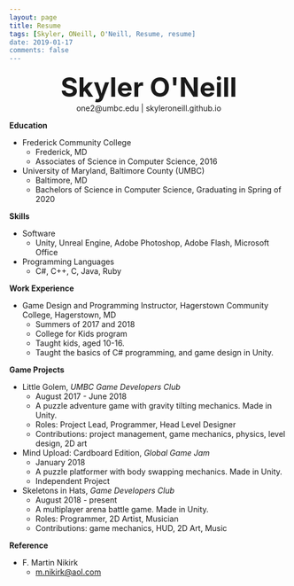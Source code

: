 ```yaml
---
layout: page
title: Resume
tags: [Skyler, ONeill, O'Neill, Resume, resume]
date: 2019-01-17
comments: false
---
```

    
<center><font size="20"><b>Skyler O'Neill</b></font></center>
<center>one2@umbc.edu | skyleroneill.github.io</center>

<b>Education</b>
* Frederick Community College
	* Frederick, MD
	* Associates of Science in Computer Science, 2016
* University of Maryland, Baltimore County (UMBC)
	* Baltimore, MD
	* Bachelors of Science in Computer Science, Graduating in Spring of 2020
	
<b>Skills</b>
* Software
	* Unity, Unreal Engine, Adobe Photoshop, Adobe Flash, Microsoft Office
* Programming Languages
	* C#, C++, C, Java, Ruby
	
<b>Work Experience</b>
* Game Design and Programming Instructor, Hagerstown Community College, Hagerstown, MD
	* Summers of 2017 and 2018
	* College for Kids program
	* Taught kids, aged 10-16.
	* Taught the basics of C# programming, and game design in Unity.
	
<b>Game Projects</b>
* Little Golem, <i>UMBC Game Developers Club</i>
	* August 2017 - June 2018
	* A puzzle adventure game with gravity tilting mechanics. Made in Unity.
	* Roles: Project Lead, Programmer, Head Level Designer
	* Contributions: project management, game mechanics, physics, level design, 2D art
* Mind Upload: Cardboard Edition, <i>Global Game Jam</i>
	* January 2018
	* A puzzle platformer with body swapping mechanics. Made in Unity.
	* Independent Project
* Skeletons in Hats, <i>Game Developers Club</i>
	* August 2018 - present
	* A multiplayer arena battle game. Made in Unity.
	* Roles: Programmer, 2D Artist, Musician
	* Contributions: game mechanics, HUD, 2D Art, Music
	
<b>Reference</b>
* F. Martin Nikirk
	* m.nikirk@aol.com
